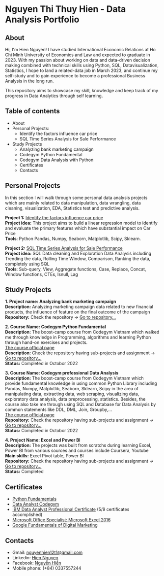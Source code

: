 # Nguyen Thi Thuy Hien - Data Analysis Portfolio
## About
Hi, I'm Hien Nguyen! I have studied International Economic Relations at Ho Chi Minh University of Economics and Law and expected to graduate in 2023.  With my passion about working on data and data-driven decision making combined with technical skills using Python, SQL, Datavisualization, Statistics, I hope to land a related-data job in March 2023, and continue my self-study and to gain experience to become a professional Business Analysis in the long run. 

This repository aims to showcase my skill, knowledge and keep track of my progress in Data Analytics through self learning. 
## Table of contents
- About
- Personal Projects:
  + Identify the factors influence car price
  + SQL Time Series Analysis for Sale Performance 
- Study Projects
  - Analyzing bank marketing campaign
  - Codegym Python Fundamental
  - Codegym Data Analysis with Python
  - Certificates
  - Contacts
## Personal Projects
In this section I will walk through some personal data analysis projects which are mainly related to data manipulation, data wrangling, data cleaning, visualization, EDA, Statistics test and predictive analysis.  <p>
**Project 1:** [Identify the factors influence car price](https://github.com/NguyenHien2711/Data-Analysis-project)<br>
  **Project idea:** This project aims to build a linear regression model to identify and evaluate the primary features which have substantial impact on Car Price <br>
  **Tools**: Python Pandas, Numpy, Seaborn, Matplotlib, Scipy, Sklearn. <p>
**Project 2:** [SQL Time Series Analysis for Sale Performance](https://github.com/NguyenHien2711/SQL-project)<br>
  **Project idea:** SQL Data cleaning and Exploration Data Analysis including Trending the data, Rolling Time Window, Comparison, Ranking the data, completely using SQL <br>
  **Tools**: Sub-query, View, Aggregate functions, Case, Replace, Concat, Window functions, CTEs, Isnull, Lag <br>
## Study Projects 
**1. Project name: Analyzing bank marketing campaign** <br>
**Description:** Analyzing marketing campaign data related to new financial products, the influence of feature on the final outcome of the campaign<br>
**Repository:** Check the repository -> [Go to repository...](https://github.com/NguyenHien2711/Data_Analysis_Python/blob/main/Banking%20marketing%20analysis/Untitled.ipynb) <p>
**2. Course Name: Codegym Python Fundamental**  <br>
**Description:** The boost-camp course from Codegym Vietnam which walked me through knowledge in Programming, algorithms and learning Python through hand-on exercises and projects. <br> 
[The course official page](https://online.codegym.vn/chuyen-vien-phan-tich-du-lieu/?gclid=Cj0KCQiAgaGgBhC8ARIsAAAyLfFSWaFtFYJvVFmYjZu84um3HttxnP5Vxvainx-IC1faP6xo70z9np0aAjtbEALw_wcB) <br>
**Description:** Check the repository having sub-projects and assignment -> [Go to repository...](https://github.com/NguyenHien2711/Python_Fundamental) <br>
**Status:** Completed in Octobor 2022 <p>
**3. Course Name: Codegym professional Data Analysis**  <br>
**Description:** The boost-camp course from Codegym Vietnam which provide fundamental knowledge in using common Python Library including Pandas, Numpy, Matplotlib, Seaborn, Sklearn, Scipy in the area of manipulating data, extracting data, web scraping, visualizing data, exploratory data analysis, data preprocessing, statistics. Besides, the course also take me through using SQL and Database for Data Analysis by common statements like DDL, DML, Join, Groupby,... <br> 
[The course official page](https://online.codegym.vn/chuyen-vien-phan-tich-du-lieu/?gclid=Cj0KCQiAgaGgBhC8ARIsAAAyLfFSWaFtFYJvVFmYjZu84um3HttxnP5Vxvainx-IC1faP6xo70z9np0aAjtbEALw_wcB) <br>
**Repository:** Check the repository having sub-projects and assignment -> [Go to repository...](https://github.com/NguyenHien2711/Data_Analysis_Python) <br>
**Status:** Completed in Octobor 2022 <p>
**4. Project Name: Excel and Power BI**  <br>
**Description:** The projects was built from scratchs during learning Excel, Power BI from various sources and courses include Coursera, Youtube <br>
**Main skills:** Excel Pivot table, Power BI <br>
**Repository:** Check the repository having sub-projects and assignment -> [Go to repository...](https://github.com/NguyenHien2711/Excel) <br>
**Status:** Completed 

## Certificates
  - [Python Fundamentals](https://drive.google.com/drive/u/1/folders/1eP0udRt0w4JVc-iCXqNG9HGcTaNtp411) <br>
  - [Data Analyst Codegym](https://drive.google.com/drive/u/1/folders/1eP0udRt0w4JVc-iCXqNG9HGcTaNtp411) <br>
  - [IBM Data Analyst Professional Certificate](https://drive.google.com/drive/u/1/folders/1e3_NYyWGkJOxy-6c51fpEbn060LW7aFK) (5/9 certificates accomplished)<br>
  - [Microsoft Office Specialist: Microsoft Excel 2016](https://drive.google.com/drive/u/1/folders/1bQXJX1xwp9P9i1shTEG-bjwJ3S6h8Ys-) <br>
  - [Google Fundamentals of Digital Marketing](https://drive.google.com/drive/u/1/folders/10oMM0SeuEN4n3UEAwYIq6JZCO7AAbrcW) <br>
## Contacts
- Gmail: nguyenhien12t1@gmail.com   <br>
- Linkedin: [Hien Nguyen](https://www.linkedin.com/in/hien-nguyen-a7b9a4201/) <br>
- Facebook: [Nguyễn Hiền](https://www.facebook.com/hien.nguyenthithuy.562)  <br>
- Mobile phone: (+84) 0337557244  <br>

